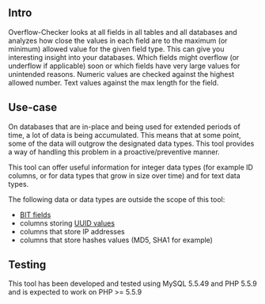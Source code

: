 Intro
-----

Overflow-Checker looks at all fields in all tables and all databases
and analyzes how close the values in each field are to the maximum
(or minimum) allowed value for the given field type. This can give you
interesting insight into your databases. Which fields might overflow
(or underflow if applicable) soon or which fields have very large values
for unintended reasons. Numeric values are checked against the highest
allowed number. Text values against the max length for the field.

Use-case
----------------

On databases that are in-place and being used for extended
periods of time, a lot of data is being accumulated.
This means that at some point, some of the data will outgrow
the designated data types. This tool provides a way of handling
this problem in a proactive/preventive manner.

This tool can offer useful information for integer data types (for
example ID columns, or for data types that grow in size over time)
and for text data types.

The following data or data types are outside the scope of this tool:
- [BIT fields](https://dev.mysql.com/doc/refman/5.7/en/bit-field-literals.html)
- columns storing [UUID values](http://dev.mysql.com/doc/refman/5.7/en/miscellaneous-functions.html#function_uuid)
- columns that store IP addresses
- columns that store hashes values (MD5, SHA1 for example)

Testing
-------

This tool has been developed and tested using MySQL 5.5.49 and PHP 5.5.9
and is expected to work on PHP >= 5.5.9
